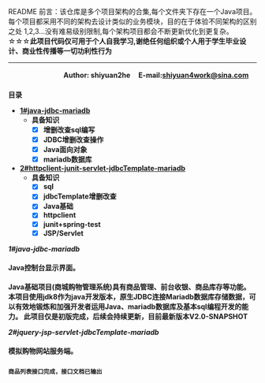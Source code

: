 README
前言：该仓库是多个项目架构的合集,每个文件夹下存在一个Java项目。每个项目都采用不同的架构去设计类似的业务模块，目的在于体验不同架构的区别之处
1,2,3...没有难易级别限制,每个架构项目都会不断更新优化到更复杂。
☆☆☆<b>此项目代码仅可用于个人自我学习,谢绝任何组织或个人用于学生毕业设计、商业性传播等一切功利性行为
****
　　　　　　　　Author: shiyuan2he &nbsp; &nbsp; E-mail:shiyuan4work@sina.com                      
　　　　　　　　　　　　    
<a name="index"/>目录
* [1#java-jdbc-mariadb](#project1)
    * 具备知识
         - [x] 增删改查sql编写
         - [x] JDBC增删改查操作
         - [x] Java面向对象
		 - [x] mariadb数据库
* [2#httpclient-junit-servlet-jdbcTemplate-mariadb](#project2) 
    * 具备知识
         - [x] sql
         - [x] jdbcTemplate增删改查
         - [x] Java基础
         - [x] httpclient
         - [x] junit+spring-test
       - [x] JSP/Servlet

<a name="project1"/>___1#java-jdbc-mariadb___
#### Java控制台显示界面。<br/>
  Java基础项目(商城购物管理系统)具有商品管理、前台收银、商品库存等功能。
  本项目使用jdk8作为java开发版本，原生JDBC连接Mariadb数据库存储数据，可以有效地锻炼和加强开发者运用Java、mariadb数据库及基本sql编程开发的能力。
  此项目仅是初版完成，后续会持续更新，目前最新版本V2.0-SNAPSHOT
  
<a name="project2"/>___2#jquery-jsp-servlet-jdbcTemplate-mariadb___
#### 模拟购物网站服务端。
###
	商品列表接口完成，接口文档已输出
<br><br>
